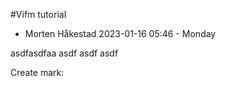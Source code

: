 #Vifm tutorial

* Morten Håkestad 2023-01-16 05:46 - Monday

<p>
asdfasdfaa
asdf
asdf
asdf
</P>

Create mark: 
